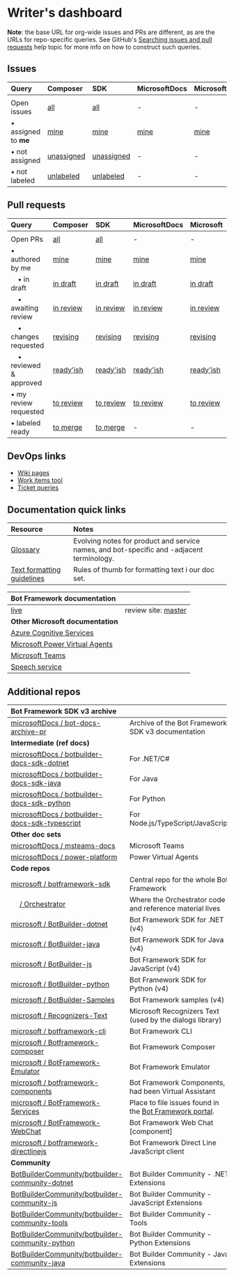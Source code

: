 # Writer's dashboard

**Note**: the base URL for org-wide issues and PRs are different, as are the URLs for repo-specific queries.
See GitHub's [Searching issues and pull requests](https://docs.github.com/en/github/searching-for-information-on-github/searching-issues-and-pull-requests) help topic for more info on how to construct such queries.

## Issues

| Query | Composer | SDK | MicrosoftDocs | Microsoft |
|:-|:-|:-|:-|:-|
|<img width=180/>|<img width=100/>|<img width=90/>|<img width=110/>|<img width=100/>|
|Open issues|[all](https://github.com/MicrosoftDocs/composer-docs/issues)|[all](https://github.com/MicrosoftDocs/bot-docs/issues)|-|-|
|&bullet; assigned to **me**|[mine](https://github.com/MicrosoftDocs/composer-docs/issues/assigned/@me)|[mine](https://github.com/MicrosoftDocs/bot-docs/issues/assigned/@me)|[mine](https://github.com/issues?q=is%3Aissue+is%3Aopen+org%3AmicrosoftDocs+assignee%3A%40me)|[mine](https://github.com/issues?q=is%3Aissue+is%3Aopen+org%3Amicrosoft+assignee%3A%40me)|
|&bullet; not assigned |[unassigned](https://github.com/MicrosoftDocs/composer-docs/issues?q=is%3Aopen+is%3Aissue+no%3Aassignee)|[unassigned](https://github.com/MicrosoftDocs/bot-docs/issues?q=is%3Aopen+is%3Aissue+no%3Aassignee)|-|-|
|&bullet; not labeled|[unlabeled](https://github.com/MicrosoftDocs/composer-docs/issues?q=is%3Aopen+is%3Aissue+no%3Alabel)|[unlabeled](https://github.com/MicrosoftDocs/bot-docs/issues?q=is%3Aopen+is%3Aissue+no%3Alabel)|-|-|

## Pull requests

| Query | Composer | SDK | MicrosoftDocs | Microsoft |
|:-|:-|:-|:-|:-|
|<img width=180/>|<img width=100/>|<img width=90/>|<img width=110/>|<img width=100/>|
|Open PRs|[all](https://github.com/MicrosoftDocs/composer-docs-pr/pulls)|[all](https://github.com/MicrosoftDocs/bot-docs-pr/pulls)|-|-|
|&bullet; authored by me|[mine](https://github.com/MicrosoftDocs/composer-docs-pr/pulls/@me)|[mine](https://github.com/MicrosoftDocs/bot-docs-pr/pulls/@me)|[mine](https://github.com/pulls?q=is%3Apr+org%3AmicrosoftDocs+is%3Aopen+author%3A%40me)|[mine](https://github.com/pulls?q=is%3Apr+org%3Amicrosoft+is%3Aopen+author%3A%40me)|
|&emsp;&bullet; in draft |[in draft](https://github.com/MicrosoftDocs/composer-docs-pr/pulls/@me+draft%3Atrue)|[in draft](https://github.com/MicrosoftDocs/bot-docs-pr/pulls/@me+draft%3Atrue)|[in draft](https://github.com/pulls?q=is%3Apr+org%3AmicrosoftDocs+is%3Aopen+author%3A%40me+draft%3Atrue)|[in draft](https://github.com/pulls?q=is%3Apr+org%3Amicrosoft+is%3Aopen+author%3A%40me+draft%3Atrue)|
|&emsp;&bullet; awaiting review |[in review](https://github.com/MicrosoftDocs/composer-docs-pr/pulls/@me+draft%3Afalse+review%3Anone)|[in review](https://github.com/MicrosoftDocs/bot-docs-pr/pulls/@me+draft%3Afalse+review%3Anone)|[in review](https://github.com/pulls?q=is%3Apr+org%3AmicrosoftDocs+is%3Aopen+author%3A%40me+draft%3Afalse+review%3Anone)|[in review](https://github.com/pulls?q=is%3Apr+org%3Amicrosoft+is%3Aopen+author%3A%40me+draft%3Afalse+review%3Anone)|
|&emsp;&bullet; changes requested |[revising](https://github.com/MicrosoftDocs/composer-docs-pr/pulls/@me+draft%3Afalse+review%3Achanges_requested)|[revising](https://github.com/MicrosoftDocs/bot-docs-pr/pulls/@me+draft%3Afalse+review%3Achanges_requested)|[revising](https://github.com/pulls?q=is%3Apr+org%3AmicrosoftDocs+is%3Aopen+author%3A%40me+draft%3Afalse+review%3Achanges_requested)|[revising](https://github.com/pulls?q=is%3Apr+org%3Amicrosoft+is%3Aopen+author%3A%40me+draft%3Afalse+review%3Achanges_requested)|
|&emsp;&bullet; reviewed & approved |[ready'ish](https://github.com/MicrosoftDocs/composer-docs-pr/pulls?q=is%3Aopen+is%3Apr+author%3A%40me+review%3Aapproved)|[ready'ish](https://github.com/MicrosoftDocs/bot-docs-pr/pulls?q=is%3Aopen+is%3Apr+author%3A%40me+review%3Aapproved)|[ready'ish](https://github.com/pulls?q=is%3Apr+org%3AmicrosoftDocs+is%3Aopen+author%3A%40me+review%3Aapproved)|[ready'ish](https://github.com/pulls?q=is%3Apr+org%3Amicrosoft+is%3Aopen+author%3A%40me+review%3Aapproved)|
|&bullet; my review requested |[to review](https://github.com/MicrosoftDocs/composer-docs-pr/pulls/review-requested/@me)|[to review](https://github.com/MicrosoftDocs/bot-docs-pr/pulls/review-requested/@me)|[to review](https://github.com/pulls?q=is%3Apr+org%3AmicrosoftDocs+is%3Aopen+review-requested%3A@me)|[to review](https://github.com/pulls?q=is%3Apr+org%3Amicrosoft+is%3Aopen+review-requested%3A@me)|
|&bullet; labeled ready|[to merge](https://github.com/MicrosoftDocs/composer-docs-pr/pulls?q=is%3Aopen+is%3Apr+label%3A%22status%3A+ready%22) | [to merge](https://github.com/MicrosoftDocs/bot-docs-pr/pulls?q=is%3Aopen+is%3Apr+label%3A%22status%3A+ready%22) | - | - |

## DevOps links

- [Wiki pages](https://aka.ms/botservice/wiki)
- [Work items tool](https://victorious-meadow-046a72b1e.azurestaticapps.net/)
- [Ticket queries](https://mseng.visualstudio.com/TechnicalContent/_queries/folder/ede32a2a-94d7-4f39-9cc7-d81e09cefdd2/)

## Documentation quick links

|Resource|Notes|
|:-|:-|
|[Glossary](https://github.com/MicrosoftDocs/bot-docs-pr/blob/master/contributor-guide/bot-framework-glossary.md)|Evolving notes for product and service names, and bot-specific and -adjacent terminology.|
|[Text formatting guidelines](https://github.com/MicrosoftDocs/bot-docs-pr/blob/master/contributor-guide/formatting-text.md)|Rules of thumb for formatting text i our doc set.|

| Bot Framework documentation |  |
|:-|:-|
| [live](https://docs.microsoft.com/azure/bot-service/) | review site: [master](https://review.docs.microsoft.com/azure/bot-service/?branch=master) |
| **Other Microsoft documentation** |  |
| [Azure Cognitive Services](https://docs.microsoft.com/azure/cognitive-services/) |
| [Microsoft Power Virtual Agents](https://docs.microsoft.com/en-us/power-virtual-agents/) |
| [Microsoft Teams](https://docs.microsoft.com/microsoftteams/platform/) |
| [Speech service](https://docs.microsoft.com/azure/cognitive-services/speech-service/) |

## Additional repos

| Bot Framework SDK v3 archive |  |
|:-|:-|
| [microsoftDocs / bot-docs-archive-pr](https://github.com/MicrosoftDocs/bot-docs-archive-pr) | Archive of the Bot Framework SDK v3 documentation |
| **Intermediate (ref docs)** |  |
| [microsoftDocs / botbuilder-docs-sdk-dotnet](https://github.com/MicrosoftDocs/botbuilder-docs-sdk-dotnet) | For .NET/C# |
| [microsoftDocs / botbuilder-docs-sdk-java](https://github.com/MicrosoftDocs/botbuilder-docs-sdk-java) | For Java |
| [microsoftDocs / botbuilder-docs-sdk-python](https://github.com/MicrosoftDocs/botbuilder-docs-sdk-python) | For Python |
| [microsoftDocs / botbuilder-docs-sdk-typescript](https://github.com/MicrosoftDocs/botbuilder-docs-sdk-typescript) | For Node.js/TypeScript/JavaScript |
| **Other doc sets** |  |
| [microsoftDocs / msteams-docs](https://github.com/MicrosoftDocs/msteams-docs) | Microsoft Teams |
| [microsoftDocs / power-platform](https://github.com/MicrosoftDocs/power-platform) | Power Virtual Agents |
| **Code repos** |  |
| [microsoft / botframework-sdk](https://github.com/microsoft/botframework-sdk) | Central repo for the whole Bot Framework |
| &emsp; [ / Orchestrator](https://github.com/microsoft/botframework-sdk/tree/main/Orchestrator) | Where the Orchestrator code and reference material lives |
| [microsoft / BotBuilder-dotnet](https://github.com/Microsoft/BotBuilder-dotnet) | Bot Framework SDK for .NET (v4) |
| [microsoft / BotBuilder-java](https://github.com/Microsoft/BotBuilder-java) | Bot Framework SDK for Java (v4) |
| [microsoft / BotBuilder-js](https://github.com/Microsoft/BotBuilder-js) | Bot Framework SDK for JavaScript (v4) |
| [microsoft / BotBuilder-python](https://github.com/Microsoft/BotBuilder-python) | Bot Framework SDK for Python (v4) |
| [microsoft / BotBuilder-Samples](https://github.com/Microsoft/BotBuilder-Samples) | Bot Framework samples (v4) |
| [microsoft / Recognizers-Text](https://github.com/microsoft/Recognizers-Text) | Microsoft Recognizers Text (used by the dialogs library) |
| [microsoft / botframework-cli](https://github.com/microsoft/botframework-cli) | Bot Framework CLI |
| [microsoft / Botframework-composer](https://github.com/microsoft/Botframework-composer) | Bot Framework Composer |
| [microsoft / BotFramework-Emulator](https://github.com/microsoft/BotFramework-Emulator) | Bot Framework Emulator |
| [microsoft / botframework-components](https://github.com/microsoft/botframework-components) | Bot Framework Components, had been Virtual Assistant |
| [microsoft / BotFramework-Services](https://github.com/microsoft/BotFramework-Services) | Place to file issues found in the [Bot Framework portal](https://dev.botframework.com/). |
| [microsoft / BotFramework-WebChat](https://github.com/microsoft/BotFramework-WebChat) | Bot Framework Web Chat [component] |
| [microsoft / botframework-directlinejs](https://github.com/microsoft/botframework-directlinejs) | Bot Framework Direct Line JavaScript client |
| **Community** |  |
| [BotBuilderCommunity/botbuilder-community-dotnet](https://github.com/BotBuilderCommunity/botbuilder-community-dotnet) | Bot Builder Community - .NET Extensions |
| [BotBuilderCommunity/botbuilder-community-js](https://github.com/BotBuilderCommunity/botbuilder-community-js) | Bot Builder Community - JavaScript Extensions |
| [BotBuilderCommunity/botbuilder-community-tools](https://github.com/BotBuilderCommunity/botbuilder-community-tools) | Bot Builder Community - Tools |
| [BotBuilderCommunity/botbuilder-community-python](https://github.com/BotBuilderCommunity/botbuilder-community-python) | Bot Builder Community - Python Extensions |
| [BotBuilderCommunity/botbuilder-community-java](https://github.com/BotBuilderCommunity/botbuilder-community-java) | Bot Builder Community - Java Extensions |

